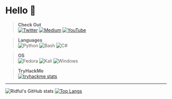 # Hello 👋

> **Check Out**  
[![Twitter](https://img.shields.io/badge/Twitter-%231DA1F2.svg?style=for-the-badge&logo=Twitter&logoColor=white)](https://twitter.com/Ridful5)
[![Medium](https://img.shields.io/badge/Medium-12100E?style=for-the-badge&logo=medium&logoColor=white)](https://twitter.com/Ridful5)
[![YouTube](https://img.shields.io/badge/YouTube-%23FF0000.svg?style=for-the-badge&logo=YouTube&logoColor=white)](https://twitter.com/Ridful5)

> **Languages**  
![Python](https://img.shields.io/badge/Python-3776AB?style=for-the-badge&logo=python&logoColor=white)
![Bash](https://img.shields.io/badge/bash-black?style=for-the-badge&logo=gnu-bash&logoColor=white)
![C#](https://img.shields.io/badge/C%23-239120?style=for-the-badge&logo=c-sharp&logoColor=white)

> **OS**  
![Fedora](https://img.shields.io/badge/Fedora-294172?style=for-the-badge&logo=fedora&logoColor=white)
![Kali](https://img.shields.io/badge/Kali-268BEE?style=for-the-badge&logo=kalilinux&logoColor=white)
![Windows](https://img.shields.io/badge/Windows-0078D6?style=for-the-badge&logo=windows&logoColor=white)

> **TryHackMe**  
[![tryhackme stats](https://tryhackme-badges.s3.amazonaws.com/Ridful.png)](https://tryhackme.com/p/Ridful)

<hr>

![Ridful's GitHub stats](https://github-readme-stats.vercel.app/api?username=Ridful&show_icons=true&theme=codeSTACKr&hide=prs,issues,contribs&rank_icon=github&ring_color=FF4455&line_height=30&card_width=420&text_bold&)
[![Top Langs](https://github-readme-stats.vercel.app/api/top-langs/?username=Ridful&layout=compact&theme=codeSTACKr&card-width=420&line_height=30)](https://github.com/anuraghazra/github-readme-stats)

<!--![tryhackme stats](https://raw.githubusercontent.com/Ridful/Ridful/master/assets/thm_propic.png)-->

<!--![Ridful's GitHub stats](https://github-readme-stats.vercel.app/api?username=Ridful&show_icons=true&theme=github_dark)-->

<!--
**Ridful/Ridful** is a ✨ _special_ ✨ repository because its `README.md` (this file) appears on your GitHub profile.

Here are some ideas to get you started:

- 🔭 I’m currently working on ...
- 🌱 I’m currently learning ...
- 👯 I’m looking to collaborate on ...
- 🤔 I’m looking for help with ...
- 💬 Ask me about ...
- 📫 How to reach me: ...
- 😄 Pronouns: ...
- ⚡ Fun fact: ...
-->
